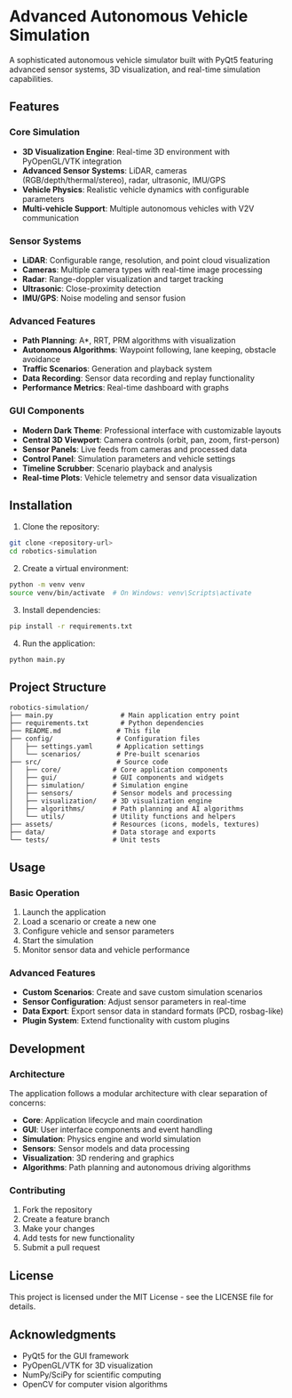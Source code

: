 # Advanced Autonomous Vehicle Simulation

A sophisticated autonomous vehicle simulator built with PyQt5 featuring advanced sensor systems, 3D visualization, and real-time simulation capabilities.

## Features

### Core Simulation
- **3D Visualization Engine**: Real-time 3D environment with PyOpenGL/VTK integration
- **Advanced Sensor Systems**: LiDAR, cameras (RGB/depth/thermal/stereo), radar, ultrasonic, IMU/GPS
- **Vehicle Physics**: Realistic vehicle dynamics with configurable parameters
- **Multi-vehicle Support**: Multiple autonomous vehicles with V2V communication

### Sensor Systems
- **LiDAR**: Configurable range, resolution, and point cloud visualization
- **Cameras**: Multiple camera types with real-time image processing
- **Radar**: Range-doppler visualization and target tracking
- **Ultrasonic**: Close-proximity detection
- **IMU/GPS**: Noise modeling and sensor fusion

### Advanced Features
- **Path Planning**: A*, RRT, PRM algorithms with visualization
- **Autonomous Algorithms**: Waypoint following, lane keeping, obstacle avoidance
- **Traffic Scenarios**: Generation and playback system
- **Data Recording**: Sensor data recording and replay functionality
- **Performance Metrics**: Real-time dashboard with graphs

### GUI Components
- **Modern Dark Theme**: Professional interface with customizable layouts
- **Central 3D Viewport**: Camera controls (orbit, pan, zoom, first-person)
- **Sensor Panels**: Live feeds from cameras and processed data
- **Control Panel**: Simulation parameters and vehicle settings
- **Timeline Scrubber**: Scenario playback and analysis
- **Real-time Plots**: Vehicle telemetry and sensor data visualization

## Installation

1. Clone the repository:
```bash
git clone <repository-url>
cd robotics-simulation
```

2. Create a virtual environment:
```bash
python -m venv venv
source venv/bin/activate  # On Windows: venv\Scripts\activate
```

3. Install dependencies:
```bash
pip install -r requirements.txt
```

4. Run the application:
```bash
python main.py
```

## Project Structure

```
robotics-simulation/
├── main.py                 # Main application entry point
├── requirements.txt        # Python dependencies
├── README.md              # This file
├── config/                # Configuration files
│   ├── settings.yaml      # Application settings
│   └── scenarios/         # Pre-built scenarios
├── src/                   # Source code
│   ├── core/             # Core application components
│   ├── gui/              # GUI components and widgets
│   ├── simulation/       # Simulation engine
│   ├── sensors/          # Sensor models and processing
│   ├── visualization/    # 3D visualization engine
│   ├── algorithms/       # Path planning and AI algorithms
│   └── utils/            # Utility functions and helpers
├── assets/               # Resources (icons, models, textures)
├── data/                 # Data storage and exports
└── tests/                # Unit tests
```

## Usage

### Basic Operation
1. Launch the application
2. Load a scenario or create a new one
3. Configure vehicle and sensor parameters
4. Start the simulation
5. Monitor sensor data and vehicle performance

### Advanced Features
- **Custom Scenarios**: Create and save custom simulation scenarios
- **Sensor Configuration**: Adjust sensor parameters in real-time
- **Data Export**: Export sensor data in standard formats (PCD, rosbag-like)
- **Plugin System**: Extend functionality with custom plugins

## Development

### Architecture
The application follows a modular architecture with clear separation of concerns:
- **Core**: Application lifecycle and main coordination
- **GUI**: User interface components and event handling
- **Simulation**: Physics engine and world simulation
- **Sensors**: Sensor models and data processing
- **Visualization**: 3D rendering and graphics
- **Algorithms**: Path planning and autonomous driving algorithms

### Contributing
1. Fork the repository
2. Create a feature branch
3. Make your changes
4. Add tests for new functionality
5. Submit a pull request

## License

This project is licensed under the MIT License - see the LICENSE file for details.

## Acknowledgments

- PyQt5 for the GUI framework
- PyOpenGL/VTK for 3D visualization
- NumPy/SciPy for scientific computing
- OpenCV for computer vision algorithms 